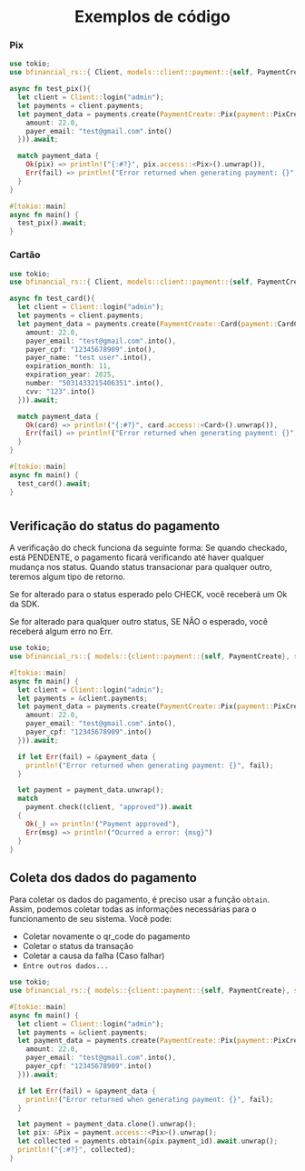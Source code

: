 <div align="center">
  <h1>Exemplos de código</h1>
</div>


### Pix
```rs
use tokio;
use bfinancial_rs::{ Client, models::client::payment::{self, PaymentCreate}, models::server::payment::Pix };

async fn test_pix(){
  let client = Client::login("admin");
  let payments = client.payments;
  let payment_data = payments.create(PaymentCreate::Pix(payment::PixCreate {
    amount: 22.0,
    payer_email: "test@gmail.com".into()
  })).await;

  match payment_data {
    Ok(pix) => println!("{:#?}", pix.access::<Pix>().unwrap()),
    Err(fail) => println!("Error returned when generating payment: {}", fail)
  }
}

#[tokio::main]
async fn main() {
  test_pix().await;
}
```

### Cartão
```rs
use tokio;
use bfinancial_rs::{ Client, models::client::payment::{self, PaymentCreate}, models::server::payment::Card };

async fn test_card(){
  let client = Client::login("admin");
  let payments = client.payments;
  let payment_data = payments.create(PaymentCreate::Card(payment::CardCreate {
    amount: 22.0,
    payer_email: "test@gmail.com".into(),
    payer_cpf: "12345678909".into(),
    payer_name: "test user".into(),
    expiration_month: 11,
    expiration_year: 2025,
    number: "5031433215406351".into(),
    cvv: "123".into()
  })).await;

  match payment_data {
    Ok(card) => println!("{:#?}", card.access::<Card>().unwrap()),
    Err(fail) => println!("Error returned when generating payment: {}", fail)
  }
}

#[tokio::main]
async fn main() {
  test_card().await;
}
```

#

## Verificação do status do pagamento

A verificação do check funciona da seguinte forma:
Se quando checkado, está PENDENTE, o pagamento ficará verificando até haver qualquer mudança nos status.
Quando status transacionar para qualquer outro, teremos algum tipo de retorno.

Se for alterado para o status esperado pelo CHECK, você receberá um Ok da SDK.

Se for alterado para qualquer outro status, SE NÃO o esperado, você receberá algum erro no Err.

```rs
use tokio;
use bfinancial_rs::{ models::{client::payment::{self, PaymentCreate}, server::payment::Pix}, Client};

#[tokio::main]
async fn main() {
  let client = Client::login("admin");
  let payments = &client.payments;
  let payment_data = payments.create(PaymentCreate::Pix(payment::PixCreate {
    amount: 22.0,
    payer_email: "test@gmail.com".into(),
    payer_cpf: "12345678909".into()
  })).await;

  if let Err(fail) = &payment_data {
    println!("Error returned when generating payment: {}", fail);
  }

  let payment = payment_data.unwrap();
  match
    payment.check((client, "approved")).await
  {
    Ok(_) => println!("Payment approved"),
    Err(msg) => println!("Ocurred a error: {msg}") 
  }
}
```

## Coleta dos dados do pagamento

Para coletar os dados do pagamento, é preciso usar a função `obtain`. 
Assim, podemos coletar todas as informações necessárias para o funcionamento de seu sistema.
Você pode:

- Coletar novamente o qr_code do pagamento
- Coletar o status da transação
- Coletar a causa da falha (Caso falhar) 
- ` Entre outros dados... `

```rs
use tokio;
use bfinancial_rs::{ models::{client::payment::{self, PaymentCreate}, server::payment::Pix}, Client};

#[tokio::main]
async fn main() {
  let client = Client::login("admin");
  let payments = &client.payments;
  let payment_data = payments.create(PaymentCreate::Pix(payment::PixCreate {
    amount: 22.0,
    payer_email: "test@gmail.com".into(),
    payer_cpf: "12345678909".into()
  })).await;

  if let Err(fail) = &payment_data {
    println!("Error returned when generating payment: {}", fail);
  }

  let payment = payment_data.clone().unwrap();
  let pix: &Pix = payment.access::<Pix>().unwrap();
  let collected = payments.obtain(&pix.payment_id).await.unwrap();
  println!("{:#?}", collected);
}
```